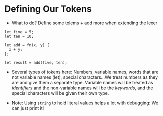 # Defining Our Tokens

- What to do? Define some tolems + add more when extending the lexer

```
let five = 5;
let ten = 10;

let add = fn(x, y) {
  x + y;
};

let result = add(five, ten);
```

- Several types of tokens here: Numbers, variable names, words that are not variable names (let), special characters...We treat numbers as they are and give them a separate type. Variable names will be treated as *identifiers* and the non-variable names will be the *keywords*, and the special characters will be given their own type.

- Note: Using `string` to hold literal values helps a lot with debugging: We can just print it!
